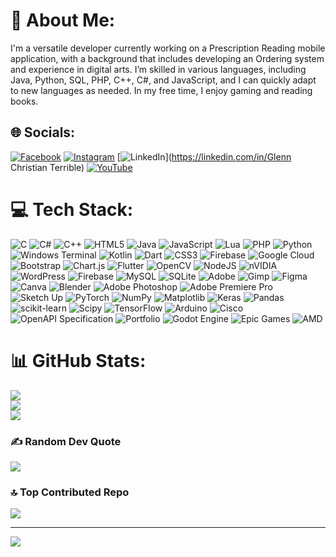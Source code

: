 # 💫 About Me:
I'm a versatile developer currently working on a Prescription Reading mobile application, with a background that includes developing an Ordering system and experience in digital arts. I’m skilled in various languages, including Java, Python, SQL, PHP, C++, C#, and JavaScript, and I can quickly adapt to new languages as needed. In my free time, I enjoy gaming and reading books.


## 🌐 Socials:
[![Facebook](https://img.shields.io/badge/Facebook-%231877F2.svg?logo=Facebook&logoColor=white)](https://facebook.com/Terry.Kulit) [![Instagram](https://img.shields.io/badge/Instagram-%23E4405F.svg?logo=Instagram&logoColor=white)](https://instagram.com/@kaize.lu) [![LinkedIn](https://img.shields.io/badge/LinkedIn-%230077B5.svg?logo=linkedin&logoColor=white)](https://linkedin.com/in/Glenn Christian Terrible) [![YouTube](https://img.shields.io/badge/YouTube-%23FF0000.svg?logo=YouTube&logoColor=white)](https://youtube.com/@@kitsio) 

# 💻 Tech Stack:
![C](https://img.shields.io/badge/c-%2300599C.svg?style=flat-square&logo=c&logoColor=white) ![C#](https://img.shields.io/badge/c%23-%23239120.svg?style=flat-square&logo=csharp&logoColor=white) ![C++](https://img.shields.io/badge/c++-%2300599C.svg?style=flat-square&logo=c%2B%2B&logoColor=white) ![HTML5](https://img.shields.io/badge/html5-%23E34F26.svg?style=flat-square&logo=html5&logoColor=white) ![Java](https://img.shields.io/badge/java-%23ED8B00.svg?style=flat-square&logo=openjdk&logoColor=white) ![JavaScript](https://img.shields.io/badge/javascript-%23323330.svg?style=flat-square&logo=javascript&logoColor=%23F7DF1E) ![Lua](https://img.shields.io/badge/lua-%232C2D72.svg?style=flat-square&logo=lua&logoColor=white) ![PHP](https://img.shields.io/badge/php-%23777BB4.svg?style=flat-square&logo=php&logoColor=white) ![Python](https://img.shields.io/badge/python-3670A0?style=flat-square&logo=python&logoColor=ffdd54) ![Windows Terminal](https://img.shields.io/badge/Windows%20Terminal-%234D4D4D.svg?style=flat-square&logo=windows-terminal&logoColor=white) ![Kotlin](https://img.shields.io/badge/kotlin-%237F52FF.svg?style=flat-square&logo=kotlin&logoColor=white) ![Dart](https://img.shields.io/badge/dart-%230175C2.svg?style=flat-square&logo=dart&logoColor=white) ![CSS3](https://img.shields.io/badge/css3-%231572B6.svg?style=flat-square&logo=css3&logoColor=white) ![Firebase](https://img.shields.io/badge/firebase-%23039BE5.svg?style=flat-square&logo=firebase) ![Google Cloud](https://img.shields.io/badge/GoogleCloud-%234285F4.svg?style=flat-square&logo=google-cloud&logoColor=white) ![Bootstrap](https://img.shields.io/badge/bootstrap-%238511FA.svg?style=flat-square&logo=bootstrap&logoColor=white) ![Chart.js](https://img.shields.io/badge/chart.js-F5788D.svg?style=flat-square&logo=chart.js&logoColor=white) ![Flutter](https://img.shields.io/badge/Flutter-%2302569B.svg?style=flat-square&logo=Flutter&logoColor=white) ![OpenCV](https://img.shields.io/badge/opencv-%23white.svg?style=flat-square&logo=opencv&logoColor=white) ![NodeJS](https://img.shields.io/badge/node.js-6DA55F?style=flat-square&logo=node.js&logoColor=white) ![nVIDIA](https://img.shields.io/badge/cuda-000000.svg?style=flat-square&logo=nVIDIA&logoColor=green) ![WordPress](https://img.shields.io/badge/WordPress-%23117AC9.svg?style=flat-square&logo=WordPress&logoColor=white) ![Firebase](https://img.shields.io/badge/firebase-a08021?style=flat-square&logo=firebase&logoColor=ffcd34) ![MySQL](https://img.shields.io/badge/mysql-4479A1.svg?style=flat-square&logo=mysql&logoColor=white) ![SQLite](https://img.shields.io/badge/sqlite-%2307405e.svg?style=flat-square&logo=sqlite&logoColor=white) ![Adobe](https://img.shields.io/badge/adobe-%23FF0000.svg?style=flat-square&logo=adobe&logoColor=white) ![Gimp](https://img.shields.io/badge/Gimp-657D8B?style=flat-square&logo=gimp&logoColor=FFFFFF) ![Figma](https://img.shields.io/badge/figma-%23F24E1E.svg?style=flat-square&logo=figma&logoColor=white) ![Canva](https://img.shields.io/badge/Canva-%2300C4CC.svg?style=flat-square&logo=Canva&logoColor=white) ![Blender](https://img.shields.io/badge/blender-%23F5792A.svg?style=flat-square&logo=blender&logoColor=white) ![Adobe Photoshop](https://img.shields.io/badge/adobe%20photoshop-%2331A8FF.svg?style=flat-square&logo=adobe%20photoshop&logoColor=white) ![Adobe Premiere Pro](https://img.shields.io/badge/Adobe%20Premiere%20Pro-9999FF.svg?style=flat-square&logo=Adobe%20Premiere%20Pro&logoColor=white) ![Sketch Up](https://img.shields.io/badge/SketchUp-005F9E?style=flat-square&logo=sketchup&logoColor=white) ![PyTorch](https://img.shields.io/badge/PyTorch-%23EE4C2C.svg?style=flat-square&logo=PyTorch&logoColor=white) ![NumPy](https://img.shields.io/badge/numpy-%23013243.svg?style=flat-square&logo=numpy&logoColor=white) ![Matplotlib](https://img.shields.io/badge/Matplotlib-%23ffffff.svg?style=flat-square&logo=Matplotlib&logoColor=black) ![Keras](https://img.shields.io/badge/Keras-%23D00000.svg?style=flat-square&logo=Keras&logoColor=white) ![Pandas](https://img.shields.io/badge/pandas-%23150458.svg?style=flat-square&logo=pandas&logoColor=white) ![scikit-learn](https://img.shields.io/badge/scikit--learn-%23F7931E.svg?style=flat-square&logo=scikit-learn&logoColor=white) ![Scipy](https://img.shields.io/badge/SciPy-%230C55A5.svg?style=flat-square&logo=scipy&logoColor=%white) ![TensorFlow](https://img.shields.io/badge/TensorFlow-%23FF6F00.svg?style=flat-square&logo=TensorFlow&logoColor=white) ![Arduino](https://img.shields.io/badge/-Arduino-00979D?style=flat-square&logo=Arduino&logoColor=white) ![Cisco](https://img.shields.io/badge/cisco-%23049fd9.svg?style=flat-square&logo=cisco&logoColor=black) ![OpenAPI Specification](https://img.shields.io/badge/openapiinitiative-%23000000.svg?style=flat-square&logo=openapiinitiative&logoColor=white) ![Portfolio](https://img.shields.io/badge/Portfolio-%23000000.svg?style=flat-square&logo=firefox&logoColor=#FF7139) ![Godot Engine](https://img.shields.io/badge/GODOT-%23FFFFFF.svg?style=flat-square&logo=godot-engine) ![Epic Games](https://img.shields.io/badge/epicgames-%23313131.svg?style=flat-square&logo=epicgames&logoColor=white) ![AMD](https://img.shields.io/badge/AMD-%23000000.svg?style=flat-square&logo=amd&logoColor=white)
# 📊 GitHub Stats:
![](https://github-readme-stats.vercel.app/api?username=Nyek00359&theme=dark&hide_border=false&include_all_commits=false&count_private=false)<br/>
![](https://github-readme-streak-stats.herokuapp.com/?user=Nyek00359&theme=dark&hide_border=false)<br/>
![](https://github-readme-stats.vercel.app/api/top-langs/?username=Nyek00359&theme=dark&hide_border=false&include_all_commits=false&count_private=false&layout=compact)

### ✍️ Random Dev Quote
![](https://quotes-github-readme.vercel.app/api?type=horizontal&theme=dark)

### 🔝 Top Contributed Repo
![](https://github-contributor-stats.vercel.app/api?username=Nyek00359&limit=5&theme=apprentice&combine_all_yearly_contributions=true)

---
[![](https://visitcount.itsvg.in/api?id=Nyek00359&icon=0&color=6)](https://visitcount.itsvg.in)

<!-- Proudly created with GPRM ( https://gprm.itsvg.in ) -->
